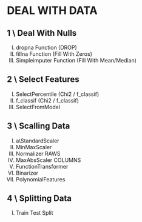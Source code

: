 <h1>DEAL WITH DATA</h1>
<h2>1 \ Deal With Nulls</h2>

<ol type="I" >
      <li>dropna Function (DROP)</li> 
      <li>fillna Function (Fill With Zeros)</li>      
      <li>Simpleimputer Function (Fill With Mean/Median)</li>
    
</ol>


    
<h2>2 \ Select Features</h2>

<ol type="I">
      <li>SelectPercentile (Chi2 / f_classif)</li> 
      <li>f_classif (Chi2 / f_classif)</li>      
      <li>SelectFromModel</li>
    
</ol>



<h2>3 \ Scalling Data</h2>

<ol type="I" >
      <li>a\StandardScaler</li> 
      <li>MinMaxScaler</li>      
      <li>Normalizer RAWS</li>
      <li>MaxAbsScaler COLUMNS</li>
      <li>FunctionTransformer</li>
      <li>Binarizer</li>
      <li>PolynomialFeatures</li>
</ol>



<h2>4 \ Splitting Data</h2>

<ol type="I" >      
      <li>Train Test Split </li>         
</ol>